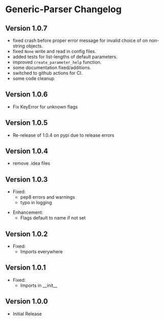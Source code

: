 # Generic-Parser Changelog
## Version 1.0.7
 * fixed crash before proper error message for invalid choice of on non-string
 objects. 
 * fixed `None` write and read in config files.
 * added tests for list-lengths of default parameters.
 * improved `create_parameter_help` function.
 * some documentation fixed/additions.
 * switched to github actions for CI.
 * some code cleanup
 

## Version 1.0.6
 * Fix KeyError for unknown flags

## Version 1.0.5
 * Re-release of 1.0.4 on pypi due to release errors

## Version 1.0.4
 * remove .idea files

## Version 1.0.3
 - Fixed:
   * pep8 errors and warnings
   * typo in logging
 * Enhancement:
   * Flags default to name if not set 

## Version 1.0.2
 - Fixed:
   - Imports everywhere

## Version 1.0.1
 - Fixed:
   - Imports in \_\_init\_\_

## Version 1.0.0
 - Initial Release

